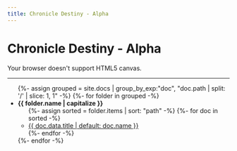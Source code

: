 ```yaml
---
title: Chronicle Destiny - Alpha
---
```


# Chronicle Destiny - Alpha

<div class="gm4html5_div_class" id="gm4html5_div_id">
  <canvas id="canvas" width="640" height="360" >
    <p>Your browser doesn't support HTML5 canvas.</p>
  </canvas>
</div>
<script type="text/javascript" src="html5game/chronicle-destiny.js?cachebust=758016685"></script>
<script>window.onload = GameMaker_Init;</script>  

---

<nav class="sidebar">
  <ul>
    {%- assign grouped = site.docs | group_by_exp:"doc", "doc.path | split: '/' | slice: 1, 1" -%}
    {%- for folder in grouped -%}
      <li>
        <strong>{{ folder.name | capitalize }}</strong>
        <ul>
          {%- assign sorted = folder.items | sort: "path" -%}
          {%- for doc in sorted -%}
            <li>
              <a href="{{ doc.url }}">{{ doc.data.title | default: doc.name }}</a>
            </li>
          {%- endfor -%}
        </ul>
      </li>
    {%- endfor -%}
  </ul>
</nav>

